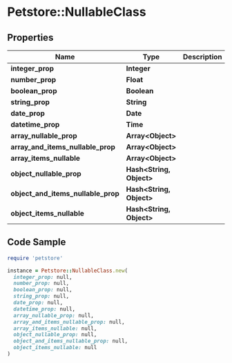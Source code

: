 # Petstore::NullableClass

## Properties

| Name | Type | Description | Notes |
| ---- | ---- | ----------- | ----- |
| **integer_prop** | **Integer** |  | [optional] |
| **number_prop** | **Float** |  | [optional] |
| **boolean_prop** | **Boolean** |  | [optional] |
| **string_prop** | **String** |  | [optional] |
| **date_prop** | **Date** |  | [optional] |
| **datetime_prop** | **Time** |  | [optional] |
| **array_nullable_prop** | **Array&lt;Object&gt;** |  | [optional] |
| **array_and_items_nullable_prop** | **Array&lt;Object&gt;** |  | [optional] |
| **array_items_nullable** | **Array&lt;Object&gt;** |  | [optional] |
| **object_nullable_prop** | **Hash&lt;String, Object&gt;** |  | [optional] |
| **object_and_items_nullable_prop** | **Hash&lt;String, Object&gt;** |  | [optional] |
| **object_items_nullable** | **Hash&lt;String, Object&gt;** |  | [optional] |

## Code Sample

```ruby
require 'petstore'

instance = Petstore::NullableClass.new(
  integer_prop: null,
  number_prop: null,
  boolean_prop: null,
  string_prop: null,
  date_prop: null,
  datetime_prop: null,
  array_nullable_prop: null,
  array_and_items_nullable_prop: null,
  array_items_nullable: null,
  object_nullable_prop: null,
  object_and_items_nullable_prop: null,
  object_items_nullable: null
)
```

